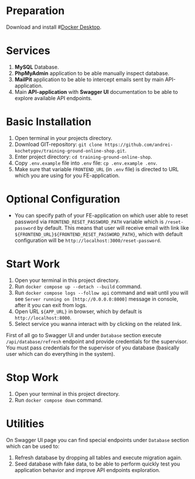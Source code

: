 # Preparation

Download and install #[Docker Desktop](https://www.docker.com/products/docker-desktop/).

# Services

1. **MySQL** Database.
2. **PhpMyAdmin** application to be able manually inspect database.
3. **MailPit** application to be able to intercept emails sent by main API-application.
4. Main **API-application** with **Swagger UI** documentation to be able to explore available API endpoints.

# Basic Installation

1. Open terminal in your projects directory.
2. Download GIT-repository: `git clone https://github.com/andrei-kochetygov/training-ground-online-shop.git`.
3. Enter project directory: `cd training-ground-online-shop`.
4. Copy `.env.example` file into `.env` file: `cp .env.example .env`.
5. Make sure that variable `FRONTEND_URL` \(in `.env` file\) is directed to URL which you are using for you FE-application.

# Optional Configuration

- You can specify path of your FE-application on which user able to reset password via `FRONTEND_RESET_PASSWORD_PATH` variable which is `/reset-password` by default. This means that user will receive email with link like `${FRONTEND_URL}${FRONTEND_RESET_PASSWORD_PATH}`, which with default configuration will be `http://localhost:3000/reset-password`.

# Start Work

1. Open your terminal in this project directory.
2. Run `docker compose up --detach --build` command.
3. Run `docker compose logs --follow api` command and wait until you will see `Server running on [http://0.0.0.0:8000]` message in console, after it you can exit from logs.
4. Open URL `${APP_URL}` in browser, which by default is `http://localhost:8000`.
5. Select service you wanna interact with by clicking on the related link.

First of all go to Swagger UI and under `Database` section execute `/api/database/refresh` endpoint and provide credentials for the supervisor. You must pass credentials for the supervisor of you database (basically user which can do everything in the system).

# Stop Work

1. Open your terminal in this project directory.
2. Run `docker compose down` command.

# Utilities

On Swagger UI page you can find special endpoints under `Database` section which can be used to:
1. Refresh database by dropping all tables and execute migration again.
2. Seed database with fake data, to be able to perform quickly test you application behavior and improve API endpoints exploration.